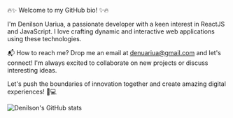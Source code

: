 🔥✨ Welcome to my GitHub bio! ✨🔥

I'm Denilson Uariua, a passionate developer with a keen interest in ReactJS and JavaScript. I love crafting dynamic and interactive web applications using these technologies.

📬 How to reach me? Drop me an email at denuariua@gmail.com and let's connect! I'm always excited to collaborate on new projects or discuss interesting ideas.

Let's push the boundaries of innovation together and create amazing digital experiences! 🚀💻

![Denilson's GitHub stats](https://github-readme-stats.vercel.app/api?username=denilsonUariua&show_icons=true)
